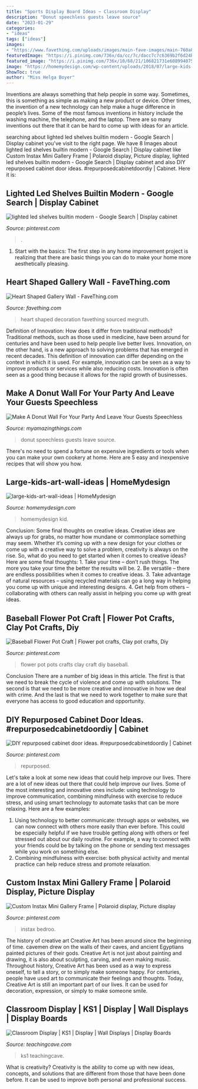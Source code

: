 ```yaml
---
title: "Sports Display Board Ideas ~ Classroom Display"
description: "Donut speechless guests leave source"
date: "2023-01-29"
categories:
- "ideas"
tags: ["ideas"]
images:
- "https://www.favething.com/uploads/images/main-fave-images/main-760a8ea09ff160f173b8fe7d63edd4d171177943.jpg"
featuredImage: "https://i.pinimg.com/736x/da/cc/7c/dacc7c7c6369b2f6d24bbcddc1d11c8b.jpg"
featured_image: "https://i.pinimg.com/736x/10/68/21/106821731e6089940757e96238cfcee7.jpg"
image: "https://homemydesign.com/wp-content/uploads/2018/07/large-kids-art-wall-ideas.jpg"
ShowToc: true
author: "Miss Helga Boyer"
---
```



Inventions are always something that help people in some way. Sometimes, this is something as simple as making a new product or device. Other times, the invention of a new technology can help make a huge difference in people’s lives. Some of the most famous inventions in history include the washing machine, the telephone, and the laptop. There are so many inventions out there that it can be hard to come up with ideas for an article.

	

		
searching about lighted led shelves builtin modern - Google Search | Display cabinet you've visit to the right page. We have 8 Images about lighted led shelves builtin modern - Google Search | Display cabinet like Custom Instax Mini Gallery Frame | Polaroid display, Picture display, lighted led shelves builtin modern - Google Search | Display cabinet and also DIY repurposed cabinet door ideas. #repurposedcabinetdoordiy | Cabinet. Here it is:
		
    
## Lighted Led Shelves Builtin Modern - Google Search | Display Cabinet

<img loading=lazy src="https://i.pinimg.com/736x/f0/71/97/f07197c67e711943d2689c44df3f8db5.jpg" onerror="this.onerror=null;this.src='https://tse4.mm.bing.net/th?id=OIP.vrkkcMg5oECvEoYX4t7E8QHaHa&amp;pid=15.1';" alt="lighted led shelves builtin modern - Google Search | Display cabinet">

_Source: pinterest.com_

>. 

	

1. Start with the basics: The first step in any home improvement project is realizing that there are basic things you can do to make your home more aesthetically pleasing.

    
## Heart Shaped Gallery Wall - FaveThing.com

<img loading=lazy src="https://www.favething.com/uploads/images/main-fave-images/main-760a8ea09ff160f173b8fe7d63edd4d171177943.jpg" onerror="this.onerror=null;this.src='https://tse4.mm.bing.net/th?id=OIP.lMCT-idphl8jNTNd-KdqOgHaLH&amp;pid=15.1';" alt="Heart Shaped Gallery Wall - FaveThing.com">

_Source: favething.com_

>heart shaped decoration favething sourced megruth. 

	

Definition of Innovation: How does it differ from traditional methods?
Traditional methods, such as those used in medicine, have been around for centuries and have been used to help people live better lives. Innovation, on the other hand, is a new approach to solving problems that has emerged in recent decades. This definition of innovation can differ depending on the context in which it is used. For example, innovation can be seen as a way to improve products or services while also reducing costs. Innovation is often seen as a good thing because it allows for the rapid growth of businesses.

    
## Make A Donut Wall For Your Party And Leave Your Guests Speechless

<img loading=lazy src="http://myamazingthings.com/wp-content/uploads/2017/05/donut-wall-2.jpg" onerror="this.onerror=null;this.src='https://tse3.mm.bing.net/th?id=OIP.0jXdk9mVc6iPmV5te-XtswHaLG&amp;pid=15.1';" alt="Make A Donut Wall For Your Party And Leave Your Guests Speechless">

_Source: myamazingthings.com_

>donut speechless guests leave source. 

	

There's no need to spend a fortune on expensive ingredients or tools when you can make your own cookery at home. Here are 5 easy and inexpensive recipes that will show you how.

    
## Large-kids-art-wall-ideas | HomeMydesign

<img loading=lazy src="https://homemydesign.com/wp-content/uploads/2018/07/large-kids-art-wall-ideas.jpg" onerror="this.onerror=null;this.src='https://tse2.mm.bing.net/th?id=OIP._kyggLcT9nrQ1u0hSBCGRwHaLI&amp;pid=15.1';" alt="large-kids-art-wall-ideas | HomeMydesign">

_Source: homemydesign.com_

>homemydesign kid. 

	

Conclusion: Some final thoughts on creative ideas.
Creative ideas are always up for grabs, no matter how mundane or commonplace something may seem. Whether it’s coming up with a new design for your clothes or come up with a creative way to solve a problem, creativity is always on the rise. So, what do you need to get started when it comes to creative ideas? Here are some final thoughts: 1. Take your time – don’t rush things. The more you take your time the better the results will be. 2. Be versatile – there are endless possibilities when it comes to creative ideas. 3. Take advantage of natural resources – using recycled materials can go a long way in helping you come up with unique and interesting designs. 4. Get help from others – collaborating with others can really assist in helping you come up with great ideas. 
    
## Baseball Flower Pot Craft | Flower Pot Crafts, Clay Pot Crafts, Diy

<img loading=lazy src="https://i.pinimg.com/736x/1b/a1/55/1ba155e257c611bad49068b14e9cc334.jpg" onerror="this.onerror=null;this.src='https://tse3.mm.bing.net/th?id=OIP.bvd23MgT7C9bEHFbap0m1gHaJ4&amp;pid=15.1';" alt="Baseball Flower Pot Craft | Flower pot crafts, Clay pot crafts, Diy">

_Source: pinterest.com_

>flower pot pots crafts clay craft diy baseball. 

	

Conclusion
There are a number of big ideas in this article. The first is that we need to break the cycle of violence and come up with solutions. The second is that we need to be more creative and innovative in how we deal with crime. And the last is that we need to work together to make sure that everyone has access to good education and opportunity.

    
## DIY Repurposed Cabinet Door Ideas. #repurposedcabinetdoordiy | Cabinet

<img loading=lazy src="https://i.pinimg.com/736x/10/68/21/106821731e6089940757e96238cfcee7.jpg" onerror="this.onerror=null;this.src='https://tse4.mm.bing.net/th?id=OIP.lAzGLfo1vfpMNyLxyRzEMwHaMO&amp;pid=15.1';" alt="DIY repurposed cabinet door ideas. #repurposedcabinetdoordiy | Cabinet">

_Source: pinterest.com_

>repurposed. 

	

Let's take a look at some new ideas that could help improve our lives.
There are a lot of new ideas out there that could help improve our lives. Some of the most interesting and innovative ones include: using technology to improve communication, combining mindfulness with exercise to reduce stress, and using smart technology to automate tasks that can be more relaxing. Here are a few examples: 
1. Using technology to better communicate: through apps or websites, we can now connect with others more easily than ever before. This could be especially helpful if we have trouble getting along with others or feel stressed out about our daily routine. For example, a way to connect with your friends could be by talking on the phone or sending text messages while you work on something else. 
2. Combining mindfulness with exercise: both physical activity and mental practice can help reduce stress and promote relaxation.

    
## Custom Instax Mini Gallery Frame | Polaroid Display, Picture Display

<img loading=lazy src="https://i.pinimg.com/736x/da/cc/7c/dacc7c7c6369b2f6d24bbcddc1d11c8b.jpg" onerror="this.onerror=null;this.src='https://tse3.mm.bing.net/th?id=OIP.SikACLJUWbLGrG5HKCKHOwHaJ3&amp;pid=15.1';" alt="Custom Instax Mini Gallery Frame | Polaroid display, Picture display">

_Source: pinterest.com_

>instax bedroo. 

	

The history of creative art
Creative Art has been around since the beginning of time. cavemen drew on the walls of their caves, and ancient Egyptians painted pictures of their gods. Creative Art is not just about painting and drawing, it is also about sculpting, carving, and even making music.
Throughout history, Creative Art has been used as a way to express oneself, to tell a story, or to simply make someone happy. For centuries, people have used art to communicate their feelings and thoughts. Today, Creative Art is still an important part of our lives. It can be used for decoration, expression, or simply to make someone smile.

    
## Classroom Display | KS1 | Display | Wall Displays | Display Boards

<img loading=lazy src="https://www.teachingcave.com/wp-content/uploads/2013/10/Star.jpg" onerror="this.onerror=null;this.src='https://tse3.mm.bing.net/th?id=OIP.JSM7LuKsOx9R3LmZ2Li0awHaJ4&amp;pid=15.1';" alt="Classroom Display | KS1 | Display | Wall Displays | Display Boards">

_Source: teachingcave.com_

>ks1 teachingcave. 

	

What is creativity?
Creativity is the ability to come up with new ideas, concepts, and solutions that are different from those that have been done before. It can be used to improve both personal and professional success.

